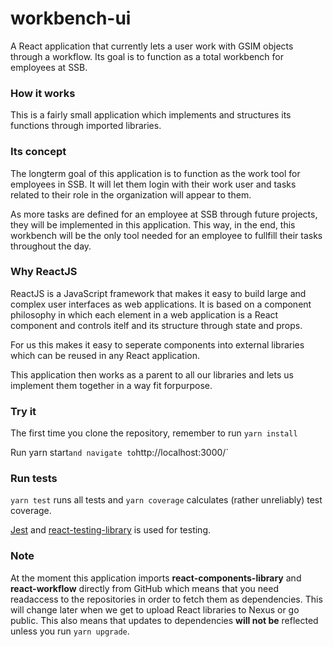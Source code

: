 # workbench-ui
A React application that currently lets a user work with GSIM objects through a workflow. Its goal is to function as a 
total workbench for employees at SSB.

### How it works
This is a fairly small application which implements and structures its functions through imported libraries. 

### Its concept
The longterm goal of this application is to function as the work tool for employees in SSB. It will let them login with 
their work user and tasks related to their role in the organization will appear to them.

As more tasks are defined for an employee at SSB through future projects, they will be implemented in this application.
This way, in the end, this workbench will be the only tool needed for an employee to fullfill their tasks throughout the day.

### Why ReactJS
ReactJS is a JavaScript framework that makes it easy to build large and complex user interfaces as web applications. 
It is based on a component philosophy in which each element in a web application is a React component and controls itelf 
and its structure through state and props.

For us this makes it easy to seperate components into external libraries which can be reused in any React application.

This application then works as a parent to all our libraries and lets us implement them together in a way fit forpurpose.

### Try it
The first time you clone the repository, remember to run `yarn install`

Run yarn start` and navigate to `http://localhost:3000/`

### Run tests
`yarn test` runs all tests and `yarn coverage` calculates (rather unreliably) test coverage.

[Jest](https://jestjs.io/docs/en/tutorial-react) and 
[react-testing-library](https://github.com/kentcdodds/react-testing-library) is used for testing.

### Note
At the moment this application imports **react-components-library** and **react-workflow** directly from GitHub 
which means that you need readaccess to the repositories in order to fetch them as dependencies. This will change later 
when we get to upload React libraries to Nexus or go public. This also means that updates to dependencies **will not be** 
reflected unless you run `yarn upgrade`.
